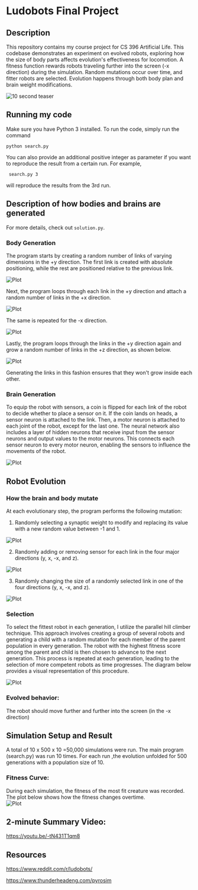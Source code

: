 # Ludobots Final Project

## Description

This repository contains my course project for CS 396 Artificial Life. This codebase demonstrates an experiment on
evolved robots, exploring how the size of body parts affects evolution's effectiveness for locomotion. A fitness
function rewards robots traveling further into the screen (-x direction) during the simulation. Random mutations occur over
time, and fitter robots are selected. Evolution happens through both body plan and brain weight modifications. 

![10 second teaser](images/teaser.gif)


## Running my code

Make sure you have Python 3 installed.
To run the code, simply run the command

```
python search.py
```

You can also provide an additional positive integer as parameter if you want to
reproduce the result from a certain run. For example,

```
 search.py 3
```

will reproduce the results from the 3rd run.

## Description of how bodies and brains are generated

For more details, check out `solution.py`.

### Body Generation

The program starts by creating a random number of links of varying dimensions in the +y direction. The first link is
created with absolute positioning, while the rest are positioned relative to the previous link.

![Plot](images/step1.png)

Next, the program loops through each link in the +y direction and attach a random number of links in the +x direction.

![Plot](images/step2.png)

The same is repeated for the -x direction.

![Plot](images/step3.png)

Lastly, the program loops through the links in the +y direction again and grow a random number of links in the +z
direction, as shown below.

![Plot](images/step4.png)

Generating the links in this fashion ensures that they won't grow inside each other.

### Brain Generation

To equip the robot with sensors, a coin is flipped for each link of the robot to decide whether to place a sensor on it.
If the coin lands on heads, a sensor neuron is attached to the link. Then, a motor neuron is attached to each joint of
the robot, except for the last one. The neural network also includes a layer of hidden neurons that receive input from
the sensor neurons and output values to the motor neurons. This connects each sensor neuron to every motor neuron,
enabling the sensors to influence the movements of the robot.

![Plot](images/brain_generation.png)

## Robot Evolution

### How the brain and body mutate

At each evolutionary step, the program performs the following mutation:

1. Randomly selecting a synaptic weight to modify and replacing its value with a new random value between -1 and 1.

![Plot](images/modify_weight.png)

2. Randomly adding or removing sensor for each link in the four major directions (y, x, -x, and z).

![Plot](images/flip_sensor.png)

3. Randomly changing the size of a randomly selected link in one of the four directions (y, x, -x, and z).

![Plot](images/change_link_size.png)

### Selection

To select the fittest robot in each generation, I utilize the parallel hill climber technique. This approach
involves creating a group of several robots and generating a child with a random mutation for each member of the parent
population in every generation. The robot with the highest fitness score among the parent and child is then
chosen to advance to the next generation. This process is repeated at each generation, leading to the selection of more
competent robots as time progresses. The diagram below provides a visual representation of this procedure.

![Plot](images/selection.png)

### Evolved behavior:

The robot should move further and further into the screen (in the -x direction)

## Simulation Setup and Result

A total of 10 x 500 x 10 =50,000 simulations were run. The main program (search.py) was run 10 times. For each run ,the
evolution unfolded for 500 generations with a population size of 10.

### Fitness Curve:

During each simulation, the fitness of the most fit creature was recorded. The plot below shows how the fitness changes
overtime.  
![Plot](curves/Curve1.png)

## 2-minute Summary Video:

https://youtu.be/-tN431T1qm8

## Resources

https://www.reddit.com/r/ludobots/ 

https://www.thunderheadeng.com/pyrosim 


